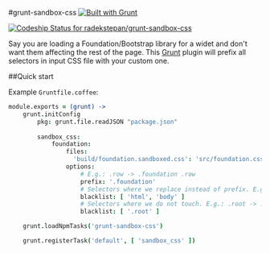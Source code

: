 #grunt-sandbox-css [![Built with Grunt](https://cdn.gruntjs.com/builtwith.png)](http://gruntjs.com/)

[ ![Codeship Status for radekstepan/grunt-sandbox-css](https://www.codeship.io/projects/73860060-6f11-0130-b089-22000a9d02dd/status?branch=master)](https://www.codeship.io/projects/1944)

Say you are loading a Foundation/Bootstrap library for a widet and don't want them affecting the rest of the page. This [Grunt](http://gruntjs.com) plugin will prefix all selectors in input CSS file with your custom one.

##Quick start

Example `Gruntfile.coffee`:

```coffeescript
module.exports = (grunt) ->
    grunt.initConfig
        pkg: grunt.file.readJSON "package.json"
        
        sandbox_css:
            foundation:
                files:
                  'build/foundation.sandboxed.css': 'src/foundation.css'
                options:
                    # E.g.: .row -> .foundation .row
                    prefix: '.foundation'
                    # Selectors where we replace instead of prefix. E.g.: body -> .foundation
                    blacklist: [ 'html', 'body' ]
                    # Selectors where we do not touch. E.g.: .root -> .root
                    blacklist: [ '.root' ]

    grunt.loadNpmTasks('grunt-sandbox-css')

    grunt.registerTask('default', [ 'sandbox_css' ])
```